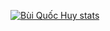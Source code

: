[![Bùi Quốc Huy stats](https://github-readme-stats.vercel.app/api?username=buiquochuy2k1)](https://github.com/anuraghazra/github-readme-stats)

